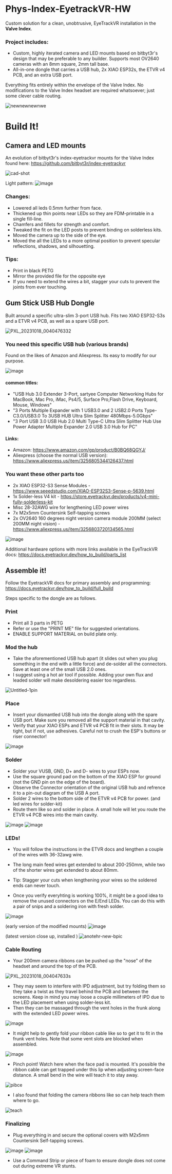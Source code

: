 # Phys-Index-EyetrackVR-HW
Custom solution for a clean, unobtrusive, EyeTrackVR installation in the **Valve Index**.  

### Project includes:
- Custom, highly iterated camera and LED mounts based on bitbyt3r's design that may be preferable to any builder. Supports most OV2640 cameras with an 8mm square, 2mm tall base.
- All-in-one dongle that carries a USB hub, 2x XIAO ESP32s, the ETVR v4 PCB, and an extra USB port.

Everything fits entirely within the envelope of the Valve Index. No modifications to the Valve Index headset are required whatsoever; just some clever cable routing. 

![newnewnewnwe](https://github.com/Physics-Dude/Phys-Index-EyetrackVR-HW/assets/22563517/77e4141b-7da7-4cb3-ab16-d8d761c91930)

# Build It! 

## Camera and LED mounts
An evolution of bitbyt3r's index-eyetrackvr mounts for the Valve Index found here: https://github.com/bitbyt3r/index-eyetrackvr  

![cad-shot](https://github.com/Physics-Dude/Phys-Index-EyetrackVR-HW/assets/22563517/2cbf5d3a-373e-462f-b100-7af70c85c683)

Light pattern:
![image](https://github.com/Physics-Dude/Phys-Index-EyetrackVR-HW/assets/22563517/b65318e4-dffa-4f31-8510-e072caaddef4)

### Changes:
- Lowered all leds 0.5mm further from face.
- Thickened up thin points near LEDs so they are FDM-printable in a single fill-line.
- Chamfers and fillets for strength and comfort.
- Tweaked the fit on the LED posts to prevent binding on solderless kits.
- Moved the camera up to the side of the eye.
- Moved the all the LEDs to a more optimal position to prevent specular reflections, shadows, and silhouetting.
### Tips:
- Print in black PETG
- Mirror the provided file for the opposite eye
- If you need to extend the wires a bit, stagger your cuts to prevent the joints from ever touching.

## Gum Stick USB Hub Dongle
Built around a specific ultra-slim 3-port USB hub. Fits two XIAO ESP32-S3s and a ETVR v4 PCB, as well as a spare USB port.

![PXL_20231018_0040476332](https://github.com/Physics-Dude/Phys-Index-EyetrackVR-HW/assets/22563517/da7355d1-1a2c-4d7f-8379-2673ab07c646)

### You need this specific USB hub (various brands)
Found on the likes of Amazon and Aliexpress. Its easy to modify for our purpose.

![image](https://github.com/Physics-Dude/Phys-Index-EyetrackVR-HW/assets/22563517/8e3a4ef0-a15b-4418-8a45-440920a90913)
#### common titles:
- "USB Hub 3.0 Extender 3-Port, sartyee Computer Networking Hubs for MacBook, Mac Pro, iMac, Ps4/5, Surface Pro,Flash Drive, Keyboard, Mouse, Windows"
- "3 Ports Multiple Expander with 1 USB3.0 and 2 USB2.0 Ports Type-C3.0/USB3.0 To 3USB HUB Ultra Slim Splitter 480Mbps-5.0Gbps"
- "3 Port USB 3.0 USB Hub 2.0 Multi Type-C Ultra Slim Splitter Hub Use Power Adapter Multiple Expander 2.0 USB 3.0 Hub for PC"
#### Links:
- Amazon: https://www.amazon.com/gp/product/B0BQ68QGYJ/  
- Aliexpress (choose the normal USB version): https://www.aliexpress.us/item/3256805344126437.html

### You want these other parts too
- 2x XIAO ESP32-S3 Sense Modules - https://www.seeedstudio.com/XIAO-ESP32S3-Sense-p-5639.html
- 1x Solder-less V4 kit - https://store.eyetrackvr.dev/products/v4-mini-fully-solderless-kit
- Misc 28-32AWG wire for lengthening LED power wires
- 7x M2x5mm Countersink Self-tapping screws
- 2x OV2640 160 degrees night version camera module 200MM (select 200MM night vision) - https://www.aliexpress.us/item/3256803720134565.html
  
![image](https://github.com/Physics-Dude/Phys-Index-EyetrackVR-HW/assets/22563517/6d43e56d-f3b4-4b63-8018-cfa709f892cf)

Additional hardware options with more links available in the EyeTrackVR docs: https://docs.eyetrackvr.dev/how_to_build/parts_list

## Assemble it!
Follow the EyetrackVR docs for primary assembly and programming: https://docs.eyetrackvr.dev/how_to_build/full_build

Steps specific to the dongle are as follows.

### Print 
- Print all 3 parts in PETG
- Refer or use the "PRINT ME" file for suggested orientations.
- ENABLE SUPPORT MATERIAL on build plate only.

### Mod the hub
- Take the aforementioned USB hub apart (it slides out when you plug something in the end with a little force) and de-solder all the connectors. Save at least one of the small USB 2.0 ones.
- I suggest using a hot air tool if possible. Adding your own flux and leaded solder will make desoldering easier too regardless.

![Untitled-1pin](https://github.com/Physics-Dude/Phys-Index-EyetrackVR-HW/assets/22563517/575eaa7e-68a8-4790-8bea-ba3762f84eda)

### Place
- Insert your dismantled USB hub into the dongle along with the spare USB port. Make sure you removed all the support material in that cavity. 
- Verify that your XIAO ESPs and ETVR v4 PCB fit in their slots. It may be tight, but if not, use adhesives. Careful not to crush the ESP's buttons or riser connector!
  
![image](https://github.com/Physics-Dude/Phys-Index-EyetrackVR-HW/assets/22563517/74e7402d-450c-492f-b3a7-142a5baf3cda)

### Solder
- Solder your VUSB, GND, D+ and D- wires to your ESPs now.
- Use the square ground pad on the bottom of the XIAO ESP for ground (not the GND pin on the edge of the board). 
- Observe the Connector orientation of the original USB hub and refrence it to a pin-out diagram of the USB A port. 
- Solder 2 wires to the bottom side of the ETVR v4 PCB for power. (and led wires for solder-kit)
- Route them like so and solder in place. A small hole will let you route the ETVR v4 PCB wires into the main cavity.
  
![image](https://github.com/Physics-Dude/Phys-Index-EyetrackVR-HW/assets/22563517/ebd1d97f-1db6-4820-9f7b-50051227cad2)
![image](https://github.com/Physics-Dude/Phys-Index-EyetrackVR-HW/assets/22563517/52638c85-f386-4deb-83b4-8d3549d063b0)

### LEDs!
- You will follow the instructions in the ETVR docs and lengthen a couple of the wires with 36-32awg wire.
- The long main feed wires get extended to about 200-250mm, while two of the shorter wires get extended to about 80mm.
- Tip: Stagger your cuts when lengthening your wires so the soldered ends can never touch.

- Once you verify everyhting is working 100%, it might be a good idea to remove the unused connectors on the E/End LEDs. You can do this with a pair of snips and a soldering iron with fresh solder.  

![image](https://github.com/Physics-Dude/Phys-Index-EyetrackVR-HW/assets/22563517/80250e8e-1768-4d3f-9a32-dec9507a6a59)

(early version of the modified mounts)
![image](https://github.com/Physics-Dude/Phys-Index-EyetrackVR-HW/assets/22563517/bbc47e03-1810-4876-a0a2-2518bddf8ec5)

(latest version close up, installed )
![anotehr-new-bpic](https://github.com/Physics-Dude/Phys-Index-EyetrackVR-HW/assets/22563517/07cc44d5-29f0-4d2c-a342-a5a05c0465dd)

### Cable Routing
- Your 200mm camera ribbons can be pushed up the "nose" of the headset and around the top of the PCB.

![PXL_20231018_004047633s](https://github.com/Physics-Dude/Phys-Index-EyetrackVR-HW/assets/22563517/fd6dcf94-8be5-466a-bdce-bf8423faa027)

- They may seem to interfere with IPD adjustment, but try folding them so they take a twist as they travel behind the PCB and between the screens. Keep in mind you may loose a couple millimeters of IPD due to the LED placement when using solder-less kit.
- Then they can be massaged through the vent holes in the frunk along with the extended LED power wires.

![image](https://github.com/Physics-Dude/Phys-Index-EyetrackVR-HW/assets/22563517/c754b300-ecd5-4464-b1a7-9f2dc4894f6c)

- It might help to gently fold your ribbon cable like so to get it to fit in the frunk vent holes. Note that some vent slots are blocked when assembled. 

![image](https://github.com/Physics-Dude/Phys-Index-EyetrackVR-HW/assets/22563517/569eec91-3671-47af-9a7f-06ae1c785979)

- Pinch point! Watch here when the face pad is mounted. It's possible the ribbon cable can get trapped under this lip when adjusting screen-face distance. A small bend in the wire will teach it to stay away.
  
![pibce](https://github.com/Physics-Dude/Phys-Index-EyetrackVR-HW/assets/22563517/e1828f6e-10d7-4bcf-89d2-83165ef862a6) 

- I also found that folding the camera ribbons like so can help teach them where to go.
  
![teach](https://github.com/Physics-Dude/Phys-Index-EyetrackVR-HW/assets/22563517/0105fbfa-9eca-46bd-bde5-11b6f7d56244)

### Finalizing
- Plug everything in and secure the optional covers with M2x5mm Countersink Self-tapping screws.

![image](https://github.com/Physics-Dude/Phys-Index-EyetrackVR-HW/assets/22563517/67f0c657-843d-442d-97dd-5f78bee0b4ff)
![image](https://github.com/Physics-Dude/Phys-Index-EyetrackVR-HW/assets/22563517/c9c60c26-1061-466f-9613-d339a1038839)

- Use a Command Strip or piece of foam to ensure dongle does not come out during extreme VR stunts.

